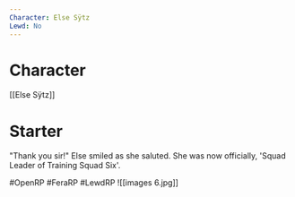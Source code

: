 ```yaml
---
Character: Else Sÿtz
Lewd: No
---
```

# Character
[[Else Sÿtz]]

# Starter
"Thank you sir!" Else smiled as she saluted. She was now officially, 'Squad Leader of Training Squad Six'.

#OpenRP #FeraRP #LewdRP 
![[images 6.jpg]]